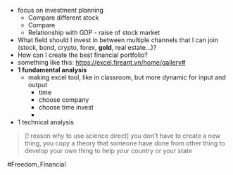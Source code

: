 * focus on investment planning
	* Compare different stock
	* Compare
	* Relationship with GDP - raise of stock market
* What field should I invest in between multiple channels that I can join (stock, bond, crypto, forex, **gold**, real estate...)?
* How can I create the best financial portfolio?
* something like this: https://excel.fireant.vn/home/gallery#
* **1 fundamental analysis**
	* making excel tool, like in classroom, but more dynamic for input and output
		* time
		* choose company
		* choose time invest 
		* 
* 1 technical analysis
>[! reason why to use science direct]
>you don't have to create a new thing, you copy a theory that someone have done from other thing to develop your own thing to help your country or your state 


#Freedom_Financial 
